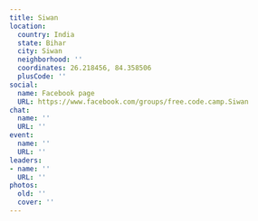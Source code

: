 ```yaml
---
title: Siwan
location:
  country: India
  state: Bihar
  city: Siwan
  neighborhood: ''
  coordinates: 26.218456, 84.358506
  plusCode: ''
social:
  name: Facebook page
  URL: https://www.facebook.com/groups/free.code.camp.Siwan
chat:
  name: ''
  URL: ''
event:
  name: ''
  URL: ''
leaders:
- name: ''
  URL: ''
photos:
  old: ''
  cover: ''
---
```

